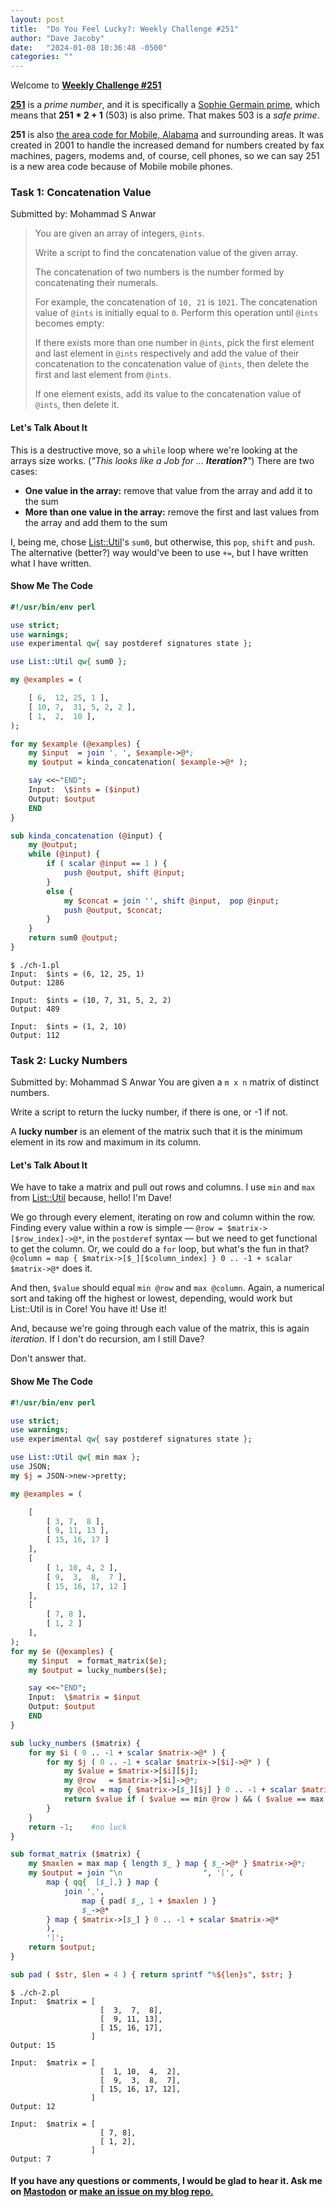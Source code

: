 ```yaml
---
layout: post
title:  "Do You Feel Lucky?: Weekly Challenge #251"
author: "Dave Jacoby"
date:   "2024-01-08 10:36:48 -0500"
categories: ""
---
```


Welcome to **[Weekly Challenge #251](https://theweeklychallenge.org/blog/perl-weekly-challenge-251/)**

**[251](https://en.wikipedia.org/wiki/251_(number))** is a *prime number*, and it is specifically a [Sophie Germain prime](https://en.wikipedia.org/wiki/Sophie_Germain_prime), which means that **251 * 2 + 1** (503) is also prime. That makes 503 is a *safe prime*.

**251** is also [the area code for Mobile, Alabama](https://en.wikipedia.org/wiki/Area_code_251) and surrounding areas. It was created in 2001 to handle the increased demand for numbers created by fax machines, pagers, modems and, of course, cell phones, so we can say 251 is a new area code because of Mobile mobile phones.

### Task 1: Concatenation Value

Submitted by: Mohammad S Anwar
> You are given an array of integers, `@ints`.  
>
> Write a script to find the concatenation value of the given array.  
>
> The concatenation of two numbers is the number formed by concatenating their numerals.  
>
> For example, the concatenation of `10, 21` is `1021`. The concatenation value of `@ints` is initially equal to `0`. Perform this operation until `@ints` becomes empty:  
>
> If there exists more than one number in `@ints`, pick the first element and last element in `@ints` respectively and add the value of their concatenation to the concatenation value of `@ints`, then delete the first and last element from `@ints`.  
>
> If one element exists, add its value to the concatenation value of `@ints`, then delete it.  

#### Let's Talk About It

This is a destructive move, so a `while` loop where we're looking at the arrays size works. (*"This looks like a Job for ... **Iteration?**"*) There are two cases:

* **One value in the array:** remove that value from the array and add it to the sum
* **More than one value in the array:** remove the first and last values from the array and add them to the sum

I, being me, chose [List::Util](https://metacpan.org/pod/List::Util)'s `sum0`, but otherwise, this `pop`, `shift` and `push`. The alternative (better?) way would've been to use `+=`, but I have written what I have written.

#### Show Me The Code

```perl
#!/usr/bin/env perl

use strict;
use warnings;
use experimental qw{ say postderef signatures state };

use List::Util qw{ sum0 };

my @examples = (

    [ 6,  12, 25, 1 ],
    [ 10, 7,  31, 5, 2, 2 ],
    [ 1,  2,  10 ],
);

for my $example (@examples) {
    my $input  = join ', ', $example->@*;
    my $output = kinda_concatenation( $example->@* );

    say <<~"END";
    Input:  \$ints = ($input)
    Output: $output
    END
}

sub kinda_concatenation (@input) {
    my @output;
    while (@input) {
        if ( scalar @input == 1 ) {
            push @output, shift @input;
        }
        else {
            my $concat = join '', shift @input,  pop @input;
            push @output, $concat;
        }
    }
    return sum0 @output;
}
```

```text
$ ./ch-1.pl 
Input:  $ints = (6, 12, 25, 1)
Output: 1286

Input:  $ints = (10, 7, 31, 5, 2, 2)
Output: 489

Input:  $ints = (1, 2, 10)
Output: 112
```

### Task 2: Lucky Numbers

Submitted by: Mohammad S Anwar
You are given a `m x n` matrix of distinct numbers.

Write a script to return the lucky number, if there is one, or -1 if not.

A **lucky number** is an element of the matrix such that it is the minimum element in its row and maximum in its column.

#### Let's Talk About It

We have to take a matrix and pull out rows and columns. I use `min` and `max` from [List::Util](https://metacpan.org/pod/List::Util) because, hello! I'm Dave!

We go through every element, iterating on row and column within the row. Finding every value within a row is simple — `@row = $matrix->[$row_index]->@*`, in the `postderef` syntax — but we need to get functional to get the column. Or, we could do a `for` loop, but what's the fun in that? `@column = map { $matrix->[$_][$column_index] } 0 .. -1 + scalar $matrix->@*` does it.

And then, `$value` should equal `min @row` and `max @column`. Again, a numerical sort and taking off the highest or lowest, depending, would work but List::Util is in Core! You have it! Use it!

And, because we're going through each value of the matrix, this is again *iteration.* If I don't do recursion, am I still Dave?

Don't answer that.

#### Show Me The Code

```perl
#!/usr/bin/env perl

use strict;
use warnings;
use experimental qw{ say postderef signatures state };

use List::Util qw{ min max };
use JSON;
my $j = JSON->new->pretty;

my @examples = (

    [ 
        [ 3, 7,  8 ], 
        [ 9, 11, 13 ], 
        [ 15, 16, 17 ] 
    ],
    [ 
        [ 1, 10, 4, 2 ],
        [ 9,  3,  8,  7 ],
        [ 15, 16, 17, 12 ] 
    ],
    [   
        [ 7, 8 ],
        [ 1, 2 ] 
    ],
);
for my $e (@examples) {
    my $input  = format_matrix($e);
    my $output = lucky_numbers($e);

    say <<~"END";
    Input:  \$matrix = $input
    Output: $output
    END
}

sub lucky_numbers ($matrix) {
    for my $i ( 0 .. -1 + scalar $matrix->@* ) {
        for my $j ( 0 .. -1 + scalar $matrix->[$i]->@* ) {
            my $value = $matrix->[$i][$j];
            my @row   = $matrix->[$i]->@*;
            my @col = map { $matrix->[$_][$j] } 0 .. -1 + scalar $matrix->@*;
            return $value if ( $value == min @row ) && ( $value == max @col );
        }
    }
    return -1;    #no luck
}

sub format_matrix ($matrix) {
    my $maxlen = max map { length $_ } map { $_->@* } $matrix->@*;
    my $output = join "\n                  ", '[', (
        map { qq{  [$_],} } map {
            join ',',
                map { pad( $_, 1 + $maxlen ) }
                $_->@*
        } map { $matrix->[$_] } 0 .. -1 + scalar $matrix->@*
        ),
        ']';
    return $output;
}

sub pad ( $str, $len = 4 ) { return sprintf "%${len}s", $str; }
```

```text
$ ./ch-2.pl 
Input:  $matrix = [
                    [  3,  7,  8],
                    [  9, 11, 13],
                    [ 15, 16, 17],
                  ]
Output: 15

Input:  $matrix = [
                    [  1, 10,  4,  2],
                    [  9,  3,  8,  7],
                    [ 15, 16, 17, 12],
                  ]
Output: 12

Input:  $matrix = [
                    [ 7, 8],
                    [ 1, 2],
                  ]
Output: 7
```

#### If you have any questions or comments, I would be glad to hear it. Ask me on [Mastodon](https://mastodon.xyz/@jacobydave) or [make an issue on my blog repo.](https://github.com/jacoby/jacoby.github.io)

